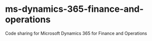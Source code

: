 # ms-dynamics-365-finance-and-operations
Code sharing for Microsoft Dynamics 365 for Finance and Operations
